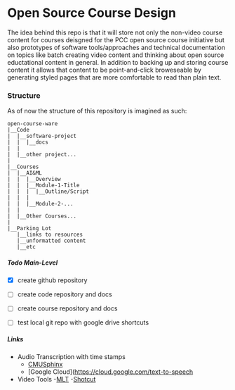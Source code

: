 # Open Source Course Design

The idea behind this repo is that it will store not only the non-video course content for courses deisgned for the PCC open source course initiative but also prototypes of software tools/approaches and technical documentation on topics like batch creating video content and thinking about open source eductational content in general. In addition to backing up and storing course content it allows that content to be point-and-click broweseable by generating styled pages that are more comfortable to read than plain text. 


### Structure
As of now the structure of this repository is imagined as such:

```
open-course-ware
|__Code
|  |__software-project
|  |  |__docs
|  |
|  |__other project...  
|
|__Courses
|  |__AI&ML
|  |  |__Overview
|  |  |__Module-1-Title
|  |  |  |__Outline/Script
|  |  |
|  |  |__Module-2-...
|  |  
|  |__Other Courses...
|
|__Parking Lot
   |__links to resources
   |__unformatted content
   |__etc
```
##### Todo Main-Level
- [x] create github repository
- [ ] create code repository and docs
- [ ] create course repository and docs
- [ ] test local git repo with google drive shortcuts


##### Links
- Audio Transcription with time stamps
  - [CMUSphinx](https://cmusphinx.github.io)
  - [Google Cloud](https://cloud.google.com/text-to-speech
- Video Tools
  -[MLT](https://mltframework.org)
  -[Shotcut](https://shotcut.com)

